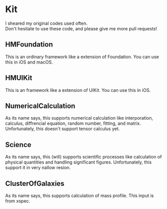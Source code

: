 # Kit
I sheared my original codes used often.  
Don't hesitate to use these code, and please give me more pull requests!

## HMFoundation
This is an ordinary framework like a extension of Foundation.
You can use this in iOS and macOS.

## HMUIKit
This is an framework like a extension of UIKit.
You can use this in iOS.

## NumericalCalculation
As its name says, this supports numerical calculation like interporation, calculus, diffrencial equation, random number, fitting, and matrix.
Unfortunately, this doesn't support tensor calculus yet.

## Science
As its name says, this (will) supports scientific processes like calculation of physical quantities and handling significant figures.
Unfortunately, this support it in very nallow resion.

## ClusterOfGalaxies
As its name says, this supports calculation of mass profile.
This input is from xspec.
